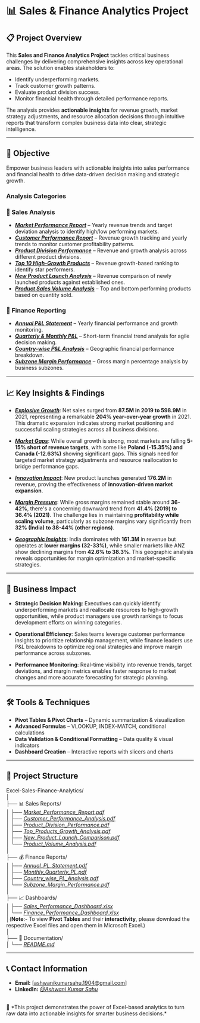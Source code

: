# 📊 Sales & Finance Analytics Project

## 📋 Project Overview
This **Sales and Finance Analytics Project** tackles critical business challenges by delivering comprehensive insights across key operational areas. The solution enables stakeholders to:

- Identify underperforming markets.  
- Track customer growth patterns.  
- Evaluate product division success.  
- Monitor financial health through detailed performance reports.  

The analysis provides **actionable insights** for revenue growth, market strategy adjustments, and resource allocation decisions through intuitive reports that transform complex business data into clear, strategic intelligence.

---

## 🎯 Objective
Empower business leaders with actionable insights into sales performance and financial health to drive data-driven decision making and strategic growth.

### Analysis Categories

### 🔹 Sales Analysis
- _[**Market Performance Report**](https://github.com/Sahu-Ashwani/Sales-and-finance-analysis/blob/main/Market%20Performance%20Report.pdf)_ – Yearly revenue trends and target deviation analysis to identify high/low performing markets.  
- _[**Customer Performance Report**](https://github.com/Sahu-Ashwani/Sales-and-finance-analysis/blob/main/Customer%20Performance%20Report.pdf)_ – Revenue growth tracking and yearly trends to monitor customer profitability patterns.  
- _[**Product Division Performance**](https://github.com/Sahu-Ashwani/Sales-and-finance-analysis/blob/main/Division%20Performance%20Report.pdf)_ – Revenue and growth analysis across different product divisions.  
- _[**Top 10 High-Growth Products**](https://github.com/Sahu-Ashwani/Sales-and-finance-analysis/blob/main/Top%20Products.pdf)_ – Revenue growth-based ranking to identify star performers.  
- _[**New Product Launch Analysis**](https://github.com/Sahu-Ashwani/Sales-and-finance-analysis/blob/main/New%20Product%20Report.pdf)_ – Revenue comparison of newly launched products against established ones.  
- _[**Product Sales Volume Analysis**](https://github.com/Sahu-Ashwani/Sales-and-finance-analysis/blob/main/Volume%20Analysis.pdf)_ – Top and bottom performing products based on quantity sold.  

### 🔹 Finance Reporting
- _[**Annual P&L Statement**](https://github.com/Sahu-Ashwani/Sales-and-finance-analysis/blob/main/Yearly%20Finanace%20report.pdf)_ – Yearly financial performance and growth monitoring.  
- _[**Quarterly & Monthly P&L**](https://github.com/Sahu-Ashwani/Sales-and-finance-analysis/blob/main/Monthly%20and%20Quaterly%20Finance%20report.pdf)_ – Short-term financial trend analysis for agile decision making.  
- _[**Country-wise P&L Analysis**](https://github.com/Sahu-Ashwani/Sales-and-finance-analysis/blob/main/Market%20Finance%20report.pdf)_ – Geographic financial performance breakdown.  
- _[**Subzone Margin Performance**](https://github.com/Sahu-Ashwani/Sales-and-finance-analysis/blob/main/Gross%20Margin%20by%20subzones.pdf)_ – Gross margin percentage analysis by business subzones.  

---

## 📈 Key Insights & Findings
- _[**Explosive Growth**](https://github.com/Sahu-Ashwani/Sales-and-finance-analysis/blob/main/Yearly%20Finanace%20report.pdf)_: Net sales surged from **87.5M in 2019 to 598.9M** in 2021, representing a remarkable **204% year-over-year growth** in 2021. This dramatic expansion indicates strong market positioning and successful scaling strategies across all business divisions.

- _[**Market Gaps**](https://github.com/Sahu-Ashwani/Sales-and-finance-analysis/blob/main/Market%20Performance%20Report.pdf)_: While overall growth is strong, most markets are falling **5-15% short of revenue targets**, with some like **Poland (-15.35%) and Canada (-12.63%)** showing significant gaps. This signals need for targeted market strategy adjustments and resource reallocation to bridge performance gaps.  

- _[**Innovation Impact**](https://github.com/Sahu-Ashwani/Sales-and-finance-analysis/blob/main/New%20Product%20Report.pdf)_: New product launches generated **176.2M** in revenue, proving the effectiveness of **innovation-driven market expansion**.  

- _[**Margin Pressure**](https://github.com/Sahu-Ashwani/Sales-and-finance-analysis/blob/main/Gross%20Margin%20by%20subzones.pdf)_: While gross margins remained stable around **36-42%**, there's a concerning downward trend from **41.4% (2019) to 36.4% (2021)**. The challenge lies in maintaining **profitability while scaling volume**, particularly as subzone margins vary significantly from **32% (India) to 38-44% (other regions)**.

- _[**Geographic Insights**](https://github.com/Sahu-Ashwani/Sales-and-finance-analysis/blob/main/Gross%20Margin%20by%20subzones.pdf)_: India dominates with **161.3M** in revenue but operates at **lower margins (32-33%)**, while smaller markets like ANZ show declining margins from **42.6% to 38.3%**. This geographic analysis reveals opportunities for margin optimization and market-specific strategies.
---

## 💼 Business Impact
- **Strategic Decision Making**: Executives can quickly identify underperforming markets and reallocate resources to high-growth opportunities, while product managers use growth rankings to focus development efforts on winning categories.

- **Operational Efficiency**: Sales teams leverage customer performance insights to prioritize relationship management, while finance leaders use P&L breakdowns to optimize regional strategies and improve margin performance across subzones.

- **Performance Monitoring**: Real-time visibility into revenue trends, target deviations, and margin metrics enables faster response to market changes and more accurate forecasting for strategic planning.

---
## 🛠️ Tools & Techniques
- **Pivot Tables & Pivot Charts** – Dynamic summarization & visualization  
- **Advanced Formulas** – VLOOKUP, INDEX-MATCH, conditional calculations  
- **Data Validation & Conditional Formatting** – Data quality & visual indicators  
- **Dashboard Creation** – Interactive reports with slicers and charts  

---

## 📁 Project Structure
Excel-Sales-Finance-Analytics/<br>
│<br>
├── 📊 Sales Reports/<br>
│ ├── _[Market_Performance_Report.pdf](https://github.com/Sahu-Ashwani/Sales-and-finance-analysis/blob/main/Market%20Performance%20Report.pdf)_<br>
│ ├── _[Customer_Performance_Analysis.pdf](https://github.com/Sahu-Ashwani/Sales-and-finance-analysis/blob/main/Customer%20Performance%20Report.pdf)_<br>
│ ├── _[Product_Division_Performance.pdf](https://github.com/Sahu-Ashwani/Sales-and-finance-analysis/blob/main/Division%20Performance%20Report.pdf)_<br>
│ ├── _[Top_Products_Growth_Analysis.pdf](https://github.com/Sahu-Ashwani/Sales-and-finance-analysis/blob/main/Top%20Products.pdf)_<br>
│ ├── _[New_Product_Launch_Comparison.pdf](https://github.com/Sahu-Ashwani/Sales-and-finance-analysis/blob/main/New%20Product%20Report.pdf)_<br>
│ └── _[Product_Volume_Analysis.pdf](https://github.com/Sahu-Ashwani/Sales-and-finance-analysis/blob/main/Volume%20Analysis.pdf)_<br>
│<br>
├── 💰 Finance Reports/<br>
│ ├── _[Annual_PL_Statement.pdf](https://github.com/Sahu-Ashwani/Sales-and-finance-analysis/blob/main/Yearly%20Finanace%20report.pdf)_<br>
│ ├── _[Monthly_Quarterly_PL.pdf](https://github.com/Sahu-Ashwani/Sales-and-finance-analysis/blob/main/Monthly%20and%20Quaterly%20Finance%20report.pdf)_<br>
│ ├── _[Country_wise_PL_Analysis.pdf](https://github.com/Sahu-Ashwani/Sales-and-finance-analysis/blob/main/Market%20Finance%20report.pdf)_<br>
│ └── _[Subzone_Margin_Performance.pdf](https://github.com/Sahu-Ashwani/Sales-and-finance-analysis/blob/main/Gross%20Margin%20by%20subzones.pdf)_<br>
│<br>
├── 📈 Dashboards/<br>
│ ├── _[Sales_Performance_Dashboard.xlsx](https://docs.google.com/spreadsheets/d/1yqWon311DhcU-lYKcUTp2k9d1zGi-Ow8/edit?usp=sharing&ouid=105954990985094812705&rtpof=true&sd=true)_<br>
│ └── _[Finance_Performance_Dashboard.xlsx](https://docs.google.com/spreadsheets/d/1deFplBIBhYJ7ecRNcitNzX4utSlUHtfl/edit?usp=sharing&ouid=105954990985094812705&rtpof=true&sd=true)_<br>
│(**Note**:- To view **Pivot Tables** and their **interactivity**, please download the respective Excel files and open them in Microsoft Excel.)<br>
│<br>
├── 📄 Documentation/<br>
│ └── _[README.md](https://github.com/Sahu-Ashwani/Sales-and-finance-analysis/blob/main/README.md)_<br>

---
## 📞 Contact Information
- **Email:** [ashwanikumarsahu.1904@gmail.com]  
- **LinkedIn:** _[@Ashwani Kumar Sahu](https://www.linkedin.com/in/ashwani-kumar-sahu-29a689363/)_  
 <br>
🚀 *This project demonstrates the power of Excel-based analytics to turn raw data into actionable insights for smarter business decisions.*
